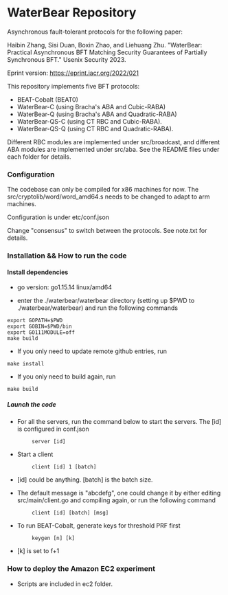 # WaterBear Repository

Asynchronous fault-tolerant protocols for the following paper: 

Haibin Zhang, Sisi Duan, Boxin Zhao, and Liehuang Zhu. "WaterBear: Practical Asynchronous BFT Matching Security Guarantees of Partially Synchronous BFT." Usenix Security 2023. 

Eprint version: https://eprint.iacr.org/2022/021

This repository implements five BFT protocols:

+ BEAT-Cobalt (BEAT0)
+ WaterBear-C (using Bracha's ABA and Cubic-RABA)
+ WaterBear-Q (using Bracha's ABA and Quadratic-RABA)
+ WaterBear-QS-C (using CT RBC and  Cubic-RABA).
+ WaterBear-QS-Q (using CT RBC and  Quadratic-RABA).

Different RBC modules are implemented under src/broadcast, and different ABA modules are implemented under src/aba. See the README files under each folder for details.

### Configuration

The codebase can only be compiled for x86 machines for now. The src/cryptolib/word/word_amd64.s needs to be changed to adapt to arm machines. 

Configuration is under etc/conf.json

Change "consensus" to switch between the protocols. See note.txt for details. 

### Installation && How to run the code

#### Install dependencies 
+ go version: go1.15.14 linux/amd64

+ enter the ./waterbear/waterbear directory (setting up $PWD to ./waterbear/waterbear) and run the following commands
```
export GOPATH=$PWD
export GOBIN=$PWD/bin
export GO111MODULE=off 
make build
```

+ If you only need to update remote github entries, run 
```
make install 
```

+ If you only need to build again, run 
```
make build
```

##### Launch the code

+ For all the servers, run the command below to start the servers. The [id] is configured in conf.json
```
        server [id]
```

+ Start a client
```
        client [id] 1 [batch]
```

- [id] could be anything. [batch] is the batch size. 

+ The default message is "abcdefg", one could change it by either editing src/main/client.go and compiling again, or run the following command 
```
        client [id] [batch] [msg]
```

+ To run BEAT-Cobalt, generate keys for threshold PRF first
```
        keygen [n] [k]
```
- [k] is set to f+1

### How to deploy the Amazon EC2 experiment

+ Scripts are included in ec2 folder. 

